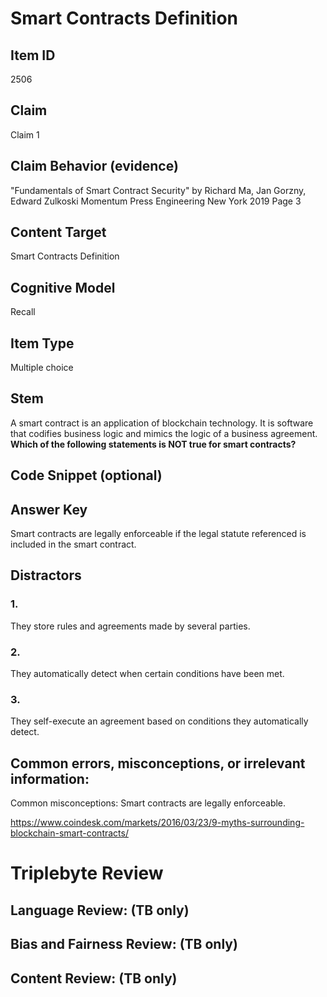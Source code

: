 # Smart Contracts Definition

## Item ID
2506

## Claim
Claim 1

## Claim Behavior (evidence)
"Fundamentals of Smart Contract Security"
by Richard Ma, Jan Gorzny, Edward Zulkoski
Momentum Press Engineering
New York
2019
Page 3

## Content Target
Smart Contracts Definition

## Cognitive Model
Recall

## Item Type
Multiple choice

## Stem
A smart contract is an application of blockchain technology. It is software that codifies business logic and mimics the logic of a business agreement. **Which of the following statements is NOT true for smart contracts?**

## Code Snippet (optional)

## Answer Key
Smart contracts are legally enforceable if the legal statute referenced is included in the smart contract.

## Distractors
### 1.
They store rules and agreements made by several parties.

### 2.
They automatically detect when certain conditions have been met.

### 3.
They self-execute an agreement based on conditions they automatically detect.

## Common errors, misconceptions, or irrelevant information:
Common misconceptions: Smart contracts are legally enforceable.

https://www.coindesk.com/markets/2016/03/23/9-myths-surrounding-blockchain-smart-contracts/

# Triplebyte Review

## Language Review: (TB only)

## Bias and Fairness Review: (TB only)

## Content Review: (TB only)
